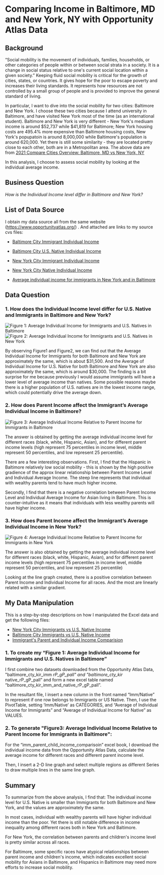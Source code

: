 # Comparing Income in Baltimore, MD and New York, NY with Opportunity Atlas Data

## Background
“Social mobility is the movement of individuals, families, households, or other categories of people within or between social strata in a society. It is a change in social status relative to one's current social location within a given society.” Keeping fluid social mobility is critical for the growth of cities, states, or countries. It gives hope for the poor to escape poverty and increases their living standards. It represents how resources are not controlled by a small group of people and is provided to improve the general standard of living. 

In particular, I want to dive into the social mobility for two cities: Baltimore and New York. I choose these two cities because I attend university in Baltimore, and have visited New York most of the time (as an international student). Baltimore and New York is very different - New York's mediuam income is around $52,737 while $41,819 for Baltimore; New York housing costs are 495.4% more expensive than Baltimore housing costs, New York's popupatoin is around 8,000,000 while Baltimore's population is around 620,000. Yet there is still some similarity - they are located pretty close to each other, both are in a Metropolitan area. The above data are from [2021 Compare Cities Overview: Baltimore, MD vs New York, NY](https://www.bestplaces.net/compare-cities/baltimore_md/new_york_ny/overview)

In this analysis, I choose to assess social mobility by looking at the individual average income. 

## Business Question 
_How is the Individual Income level differ in Baltimore and New York?_

## List of Data Source 
I obtain my data source all from the same website (https://www.opportunityatlas.org/) . And attached are links to my source cvs files: 
- [Baltimore City Immigrant Individual Income](https://github.com/sophiaxuu/decision-analytics/blob/main/mini-proj1/sources/baltimore_cty_kir_imm_rP_gP_pall.csv)
- [Baltimore City U.S. Native Individual Income](https://github.com/sophiaxuu/decision-analytics/blob/main/mini-proj1/sources/baltimore_cty_kir_native_rP_gP_pall.csv)
- [New York City Immigrant Individual Income](https://github.com/sophiaxuu/decision-analytics/blob/main/mini-proj1/sources/ny%20cty_kir_imm_rP_gP_pall.csv)
- [New York City Native Individual Income](https://github.com/sophiaxuu/decision-analytics/blob/main/mini-proj1/sources/ny_cty_kir_native_rP_gP_pall.csv) 

- [Average individual income for immigrants in New York and in Baltimore](https://github.com/sophiaxuu/decision-analytics/blob/main/mini-proj1/sources/imm_parent_child_income_comparisoin.xlsx)

## Data Question
### 1. How does the Individual Income level differ for U.S. Native and Immigrants in Baltimore and New York?

![Figure 1: Average Individual Income for Immigrants and U.S. Natives in Baltimore](https://github.com/sophiaxuu/decision-analytics/blob/main/mini-proj1/figures/Figure1.png)
![Figure 2: Average Individual Income for Immigrants and U.S. Natives in New York](https://github.com/sophiaxuu/decision-analytics/blob/main/mini-proj1/figures/Figure2.png)

By observing Figure1 and Figure2, we can find out that the Average Individual Income for Immigrants for both Baltimore and New York are approximately the same, which is about $31,500. And the Average of Individual Income for U.S. Native for both Baltimore and New York are also approximately the same, which is around $30,000. The finding is a bit surprise for me because previously I would assume immigrants will have a lower level of average income than natives. Some possible reasons maybe there is a higher population of U.S. natives are in the lowest income range, which could potentially drive the average down. 

### 2. How does Parent Income affect the Immigrant’s Average Individual Income in Baltimore? 
![Figure 3: Average Individual Income Relative to Parent Income for Immigrants in Baltimore](https://github.com/sophiaxuu/decision-analytics/blob/main/mini-proj1/figures/Figure3.png)

The answer is obtained by getting the average individual income level for different races (black, white, Hispanic, Asian), and for different parent income levels (high represent 75 percentiles in income level, middle represent 50 percentiles, and low represent 25 percentile). 

There are a few interesting observations. First, I find that the Hispanic in Baltimore relatively low social mobility - this is shown by the high positive gradience of the approx linear relationship between Parent Income Level and Individual Average Income. The steep line represents that individual with wealthy parents tend to have much higher income. 

Secondly, I find that there is a negative correlation between Parent Income Level and Individual Average Income for Asian living in Baltimore. This is counter-intuitive as it means that individuals with less wealthy parents will have higher income. 

### 3. How does Parent Income affect the Immigrant’s Average Individual Income in New York? 
![Figure 4: Average Individual Income Relative to Parent Income for Immigrants in New York](https://github.com/sophiaxuu/decision-analytics/blob/main/mini-proj1/figures/Figure4.png)

The answer is also obtained by getting the average individual income level for different races (black, white, Hispanic, Asian), and for different parent income levels (high represent 75 percentiles in income level, middle represent 50 percentiles, and low represent 25 percentile)

Looking at the line graph created, there is a positive correlation between Parent Income and Individual Income for all races. And the most are linearly related with a similar gradient. 


## My Data Manipulation 
This is a step-by-step descriptions on how I manipulated the Excel data and get the following files: 
- [New York City Immigrants vs U.S. Native Income](https://github.com/sophiaxuu/decision-analytics/blob/main/mini-proj1/sources/ny_cty_kir_imm_and_native_rP_gP_pall.xlsx)
- [Baltimore City Immigrants vs U.S. Native Income](https://github.com/sophiaxuu/decision-analytics/blob/main/mini-proj1/sources/baltimore_cty_kir_imm_and_native_rP_gP_pall.xlsx)
- [Immigrant's Parent and Individual Income Comparision](https://github.com/sophiaxuu/decision-analytics/blob/main/mini-proj1/sources/imm_parent_child_income_comparisoin.xlsx)

### 1. To create my “Figure 1: Average Individual Income for Immigrants and U.S. Natives in Baltimore”
I first combine two datasets downloaded from the Opportunity Atlas Data, "baltimore_cty_kir_imm _rP_gP_pall" and "baltimore_cty_kir_ native_rP_gP_pall” and form a new excel table named “baltimore_cty_kir_imm_and_native_rP_gP_pall”. 

In the resultant file, I insert a new column in the front named “Imm/Native” to represent if one row belongs to Immigrants or US Native. 
Then, I use the PivotTable, setting ‘Imm/Native’ as CATEGORIES, and “Average of Individual Income for Immigrants” and “Average of Individual Income for Native” as VALUES. 

### 2. To generate "Figure3: Average Individual Income Relative to Parent Income for Immigrants in Baltimore": 
For the “imm_parent_child_income_comparisoin” excel book, I download the individual income data from the Opportunity Atlas Data, calculate the average income for different races and different parent income level. 
 
Then, I insert a 2-D line graph and select multiple regions as different Series to draw multiple lines in the same line graph. 


## Summary
To summarize from the above analysis, I find that: 
The individual income level for U.S. Native is smaller than Immigrants for both Baltimore and New York, and the values are approximately the same. 

In most cases, individual with wealthy parents will have higher individual income than the poor. Yet there is still notable difference in income inequality among different races both in New York and Baltimore. 

For New York, the correlation between parents and children's income level is pretty similar across all races.  

For Baltimore, some specific races have atypical relationships between parent income and children's income, which indicates excellent social mobility for Asians in Baltimore, and Hispanics in Baltimore may need more efforts to increase social mobility. 
